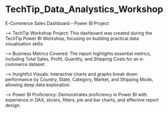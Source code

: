 # TechTip_Data_Analystics_Workshop
E-Commerce Sales Dashboard – Power BI Project

--> TechTip Workshop Project: This dashboard was created during the TechTip Power BI Workshop, focusing on building practical data visualisation skills.

--> Business Metrics Covered: The report highlights essential metrics, including Total Sales, Profit, Quantity, and Shipping Costs for an e-commerce dataset.

--> Insightful Visuals: Interactive charts and graphs break down performance by Country, State, Category, Market, and Shipping Mode, allowing deep data exploration.

--> Power BI Proficiency: Demonstrates proficiency in Power BI with experience in DAX, slicers, filters, pie and bar charts, and effective report design.

